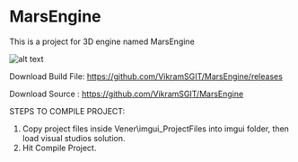 # MarsEngine
This is a project for 3D engine named MarsEngine

![alt text](https://github.com/VikramSGIT/MarsEngine/blob/master/image.jpg?raw=true)

Download Build File: https://github.com/VikramSGIT/MarsEngine/releases

Download Source    : https://github.com/VikramSGIT/MarsEngine

STEPS TO COMPILE PROJECT:
1. Copy project files inside Vener\imgui_ProjectFiles into imgui folder, then load visual studios solution.
2. Hit Compile Project.
